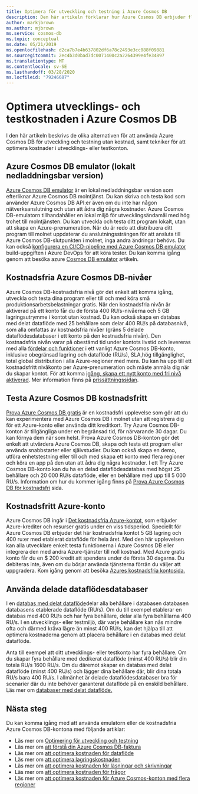 ```yaml
---
title: Optimera för utveckling och testning i Azure Cosmos DB
description: Den här artikeln förklarar hur Azure Cosmos DB erbjuder flera alternativ för utveckling och testning av tjänsten gratis.
author: markjbrown
ms.author: mjbrown
ms.service: cosmos-db
ms.topic: conceptual
ms.date: 05/21/2019
ms.openlocfilehash: d2ca7b7e4b637802df6a78c2493e3cc088f09881
ms.sourcegitcommit: 2ec4b3d0bad7dc0071400c2a2264399e4fe34897
ms.translationtype: MT
ms.contentlocale: sv-SE
ms.lasthandoff: 03/28/2020
ms.locfileid: "79246687"
---
```

# <a name="optimize-development-and-testing-cost-in-azure-cosmos-db"></a>Optimera utvecklings- och testkostnaden i Azure Cosmos DB

I den här artikeln beskrivs de olika alternativen för att använda Azure Cosmos DB för utveckling och testning utan kostnad, samt tekniker för att optimera kostnader i utvecklings- eller testkonton.

## <a name="azure-cosmos-db-emulator-locally-downloadable-version"></a>Azure Cosmos DB emulator (lokalt nedladdningsbar version)

[Azure Cosmos DB emulator](local-emulator.md) är en lokal nedladdningsbar version som efterliknar Azure Cosmos DB molntjänst. Du kan skriva och testa kod som använder Azure Cosmos DB API:er även om du inte har någon nätverksanslutning och utan att ådra dig några kostnader. Azure Cosmos DB-emulatorn tillhandahåller en lokal miljö för utvecklingsändamål med hög trohet till molntjänsten. Du kan utveckla och testa ditt program lokalt, utan att skapa en Azure-prenumeration. När du är redo att distribuera ditt program till molnet uppdaterar du anslutningssträngen för att ansluta till Azure Cosmos DB-slutpunkten i molnet, inga andra ändringar behövs. Du kan också [konfigurera en CI/CD-pipeline med Azure Cosmos DB emulator](tutorial-setup-ci-cd.md) build-uppgiften i Azure DevOps för att köra tester. Du kan komma igång genom att besöka azure [Cosmos DB emulator](local-emulator.md) artikeln.

## <a name="azure-cosmos-db-free-tier"></a>Kostnadsfria Azure Cosmos DB-nivåer 
Azure Cosmos DB-kostnadsfria nivå gör det enkelt att komma igång, utveckla och testa dina program eller till och med köra små produktionsarbetsbelastningar gratis. När den kostnadsfria nivån är aktiverad på ett konto får du de första 400 RU/s-nivåerna och 5 GB lagringsutrymme i kontot utan kostnad. Du kan också skapa en databas med delat dataflöde med 25 behållare som delar 400 RU/s på databasnivå, som alla omfattas av kostnadsfria nivåer (gräns 5 delade dataflödesdatabaser i ett konto på den kostnadsfria nivån). Den kostnadsfria nivån varar på obestämd tid under kontots livstid och levereras med alla [fördelar och funktioner](introduction.md#key-benefits) i ett vanligt Azure Cosmos DB-konto, inklusive obegränsad lagring och dataflöde (RU/s), SLA,hög tillgänglighet, total global distribution i alla Azure-regioner med mera. Du kan ha upp till ett kostnadsfritt nivåkonto per Azure-prenumeration och måste anmäla dig när du skapar kontot. För att komma [igång, skapa ett nytt konto med fri nivå aktiverad](create-cosmosdb-resources-portal.md). Mer information finns på [prissättningssidan](https://azure.microsoft.com/pricing/details/cosmos-db/). 

## <a name="try-azure-cosmos-db-for-free"></a>Testa Azure Cosmos DB kostnadsfritt

[Prova Azure Cosmos DB gratis](https://azure.microsoft.com/try/cosmosdb/) är en kostnadsfri upplevelse som gör att du kan experimentera med Azure Cosmos DB i molnet utan att registrera dig för ett Azure-konto eller använda ditt kreditkort. Try Azure Cosmos DB-konton är tillgängliga under en begränsad tid, för närvarande 30 dagar. Du kan förnya dem när som helst. Prova Azure Cosmos DB-konton gör det enkelt att utvärdera Azure Cosmos DB, skapa och testa ett program eller använda snabbstarter eller självstudier. Du kan också skapa en demo, utföra enhetstestning eller till och med skapa ett konto med flera regioner och köra en app på den utan att ådra dig några kostnader. I ett Try Azure Cosmos DB-konto kan du ha en delad dataflödesdatabas med högst 25 behållare och 20 000 RU/s dataflöde, eller en behållare med upp till 5 000 RU/s. Information om hur du kommer igång finns på [Prova Azure Cosmos DB för kostnadsfri](https://azure.microsoft.com/try/cosmosdb/) sida.

## <a name="azure-free-account"></a>Kostnadsfritt Azure-konto

Azure Cosmos DB ingår i [Det kostnadsfria Azure-kontot](https://azure.microsoft.com/free), som erbjuder Azure-krediter och resurser gratis under en viss tidsperiod. Speciellt för Azure Cosmos DB erbjuder det här kostnadsfria kontot 5 GB lagring och 400 ru:er med etablerat dataflöde för hela året. Med den här upplevelsen kan alla utvecklare enkelt testa funktionerna i Azure Cosmos DB eller integrera den med andra Azure-tjänster till noll kostnad. Med Azure gratis konto får du en $ 200 kredit att spendera under de första 30 dagarna. Du debiteras inte, även om du börjar använda tjänsterna förrän du väljer att uppgradera. Kom igång genom att besöka [Azures kostnadsfria kontosida.](https://azure.microsoft.com/free)

## <a name="use-shared-throughput-databases"></a>Använda delade dataflödesdatabaser

I en [databas med delat dataflöde](set-throughput.md#set-throughput-on-a-database)delar alla behållare i databasen databasen databasens etablerade dataflöde (RU/s). Om du till exempel etablerar en databas med 400 RU/s och har fyra behållare, delar alla fyra behållarna 400 RU/s. I en utvecklings- eller testmiljö, där varje behållare kan nås mindre ofta och därmed kräva lägre än minst 400 RU/s, kan det hjälpa till att optimera kostnaderna genom att placera behållare i en databas med delat dataflöde. 

Anta till exempel att ditt utvecklings- eller testkonto har fyra behållare. Om du skapar fyra behållare med dedikerat dataflöde (minst 400 RU/s) blir din totala RU/s 1600 RU/s. Om du däremot skapar en databas med delat dataflöde (minst 400 RU/s) och lägger dina behållare där, blir dina totala RU/s bara 400 RU/s. I allmänhet är delade dataflödesdatabaser bra för scenarier där du inte behöver garanterat dataflöde på en enskild behållare.  Läs mer om [databaser med delat dataflöde.](set-throughput.md#set-throughput-on-a-database)

## <a name="next-steps"></a>Nästa steg

Du kan komma igång med att använda emulatorn eller de kostnadsfria Azure Cosmos DB-kontona med följande artiklar:

* Läs mer om [Optimering för utveckling och testning](optimize-dev-test.md)
* Läs mer om [att förstå din Azure Cosmos DB-faktura](understand-your-bill.md)
* Läs mer om [att optimera kostnaden för dataflöde](optimize-cost-throughput.md)
* Läs mer om [att optimera lagringskostnaden](optimize-cost-storage.md)
* Läs mer om [att optimera kostnaden för läsningar och skrivningar](optimize-cost-reads-writes.md)
* Läs mer om [att optimera kostnaden för frågor](optimize-cost-queries.md)
* Läs mer om [att optimera kostnaden för Azure Cosmos-konton med flera regioner](optimize-cost-regions.md)

